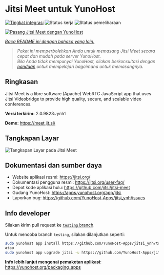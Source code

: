 <!--
N.B.: README ini dibuat secara otomatis oleh <https://github.com/YunoHost/apps/tree/master/tools/readme_generator>
Ini TIDAK boleh diedit dengan tangan.
-->

# Jitsi Meet untuk YunoHost

[![Tingkat integrasi](https://apps.yunohost.org/badge/integration/jitsi)](https://ci-apps.yunohost.org/ci/apps/jitsi/)
![Status kerja](https://apps.yunohost.org/badge/state/jitsi)
![Status pemeliharaan](https://apps.yunohost.org/badge/maintained/jitsi)

[![Pasang Jitsi Meet dengan YunoHost](https://install-app.yunohost.org/install-with-yunohost.svg)](https://install-app.yunohost.org/?app=jitsi)

*[Baca README ini dengan bahasa yang lain.](./ALL_README.md)*

> *Paket ini memperbolehkan Anda untuk memasang Jitsi Meet secara cepat dan mudah pada server YunoHost.*  
> *Bila Anda tidak mempunyai YunoHost, silakan berkonsultasi dengan [panduan](https://yunohost.org/install) untuk mempelajari bagaimana untuk memasangnya.*

## Ringkasan

Jitsi Meet is a libre software (Apache) WebRTC JavaScript app that uses Jitsi Videobridge to provide high quality, secure, and scalable video conferences.


**Versi terkirim:** 2.0.9823~ynh1

**Demo:** <https://meet.jit.si/>

## Tangkapan Layar

![Tangkapan Layar pada Jitsi Meet](./doc/screenshots/screenshot.png)

## Dokumentasi dan sumber daya

- Website aplikasi resmi: <https://jitsi.org/>
- Dokumentasi pengguna resmi: <https://jitsi.org/user-faq/>
- Depot kode aplikasi hulu: <https://github.com/jitsi/jitsi-meet>
- Gudang YunoHost: <https://apps.yunohost.org/app/jitsi>
- Laporkan bug: <https://github.com/YunoHost-Apps/jitsi_ynh/issues>

## Info developer

Silakan kirim pull request ke [`testing` branch](https://github.com/YunoHost-Apps/jitsi_ynh/tree/testing).

Untuk mencoba branch `testing`, silakan dilanjutkan seperti:

```bash
sudo yunohost app install https://github.com/YunoHost-Apps/jitsi_ynh/tree/testing --debug
atau
sudo yunohost app upgrade jitsi -u https://github.com/YunoHost-Apps/jitsi_ynh/tree/testing --debug
```

**Info lebih lanjut mengenai pemaketan aplikasi:** <https://yunohost.org/packaging_apps>
